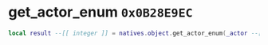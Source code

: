 # get_actor_enum `0x0B28E9EC`

```lua
local result --[[ integer ]] = natives.object.get_actor_enum(_actor --[[ integer ]])
```